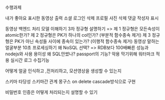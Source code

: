 수행과제

내가 좋아요 표시한 동영상 출력 
소셜 로그인 삭제
프로필 사진 삭제
댓글 작성자 표시

동영상 백엔드 처리
모델 이해하기
3차 정규형 설명하기 =>
제 1 정규형은 모든속성이 atomic한가?
제 2 정규형은 PK가 하나의 col인가? (부분적 함수종속 제거)
제 3 정규형은 PK가 아닌 속성들 사이에 종속이 있는가? (이행적 함수종속 제거)
동영상 말하는 얼굴부분 10초 프로세싱하기
왜 NoSQL 선택? => RDB보다 100배빠른 성능과 nodejs와 사용 용이성
왜 SQL안썼나?
passport의 기능?
악용 막기위해 워터마크 적용
실시간 로그 수집기능

어떻게 얼굴 인식하고 ,전처리하고, 모션영상을 생성할 수 있는지

스키마 타당성
스키마간 관계 몽구스 on delete cascade방식으로 구현

비밀번호 인증은 어떻게 처리되는지 설명할 수 있기